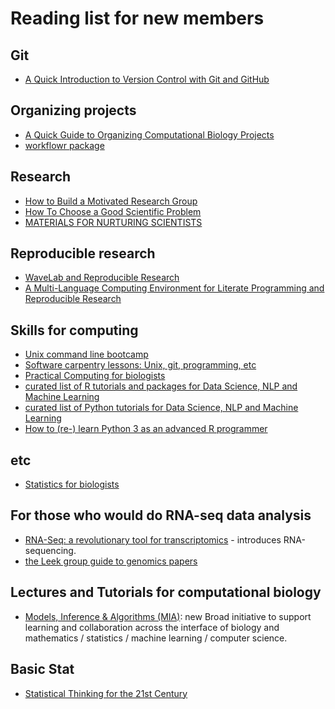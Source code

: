 # Reading list for new members 

## Git
* [A Quick Introduction to Version Control with Git and GitHub](http://journals.plos.org/ploscompbiol/article?id=10.1371/journal.pcbi.1004668)

## Organizing projects
* [A Quick Guide to Organizing Computational Biology Projects](http://journals.plos.org/ploscompbiol/article?id=10.1371/journal.pcbi.1000424)
* [workflowr package](https://github.com/jdblischak/workflowr) 

## Research 
* [How to Build a Motivated Research Group](http://www.sciencedirect.com/science/article/pii/S1097276510000407)
* [How To Choose a Good Scientific Problem](http://www.imbb.forth.gr/people/aeconomou/pdf/HowToChooseGoodProblem.pdf)
* [MATERIALS FOR NURTURING SCIENTISTS](http://www.weizmann.ac.il/mcb/UriAlon/materials-nurturing-scientists)

## Reproducible research
* [WaveLab and Reproducible Research](http://statweb.stanford.edu/~wavelab/Wavelab_850/wavelab.pdf)
* [A Multi-Language Computing Environment for Literate Programming and Reproducible Research](https://www.jstatsoft.org/article/view/v046i03)

## Skills for computing 
* [Unix command line bootcamp](http://rik.smith-unna.com/command_line_bootcamp/?id=9xnbkx6eaof)
* [Software carpentry lessons: Unix, git, programming, etc](https://software-carpentry.org/lessons/)
* [Practical Computing for biologists](http://practicalcomputing.org/)
* [curated list of R tutorials and packages for Data Science, NLP and Machine Learning](https://github.com/ujjwalkarn/DataScienceR)
* [curated list of Python tutorials for Data Science, NLP and Machine Learning](https://github.com/ujjwalkarn/DataSciencePython)
* [How to (re-) learn Python 3 as an advanced R programmer](https://community.rstudio.com/t/how-to-re-learn-python-3-as-an-advanced-r-programmer/7278)

## etc
 * [Statistics for biologists](https://www.nature.com/collections/qghhqm/pointsofsignificance)

## For those who would do RNA-seq data analysis
 * [RNA-Seq: a revolutionary tool for transcriptomics](http://www.nature.com/nrg/journal/v10/n1/full/nrg2484.html) - introduces RNA-sequencing. 
 * [the Leek group guide to genomics papers](https://github.com/jtleek/genomicspapers)
 
## Lectures and Tutorials for computational biology 
 * [Models, Inference & Algorithms (MIA)](https://www.youtube.com/playlist?list=PLlMMtlgw6qNjROoMNTBQjAcdx53kV50cS): new Broad initiative to support learning and collaboration across the interface of biology and mathematics / statistics / machine learning / computer science.
 
## Basic Stat
 * [Statistical Thinking for the 21st Century](http://statsthinking21.org/)
